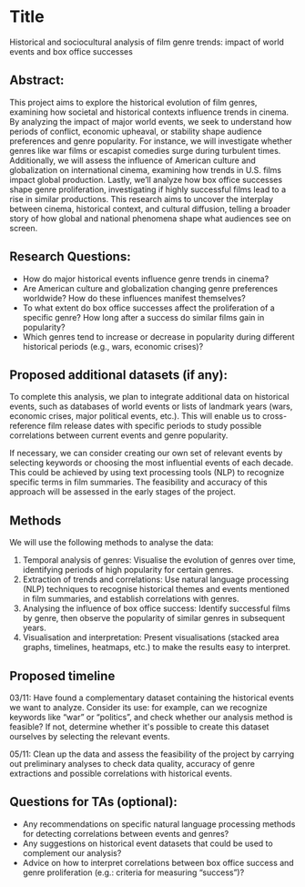# Title
Historical and sociocultural analysis of film genre trends: impact of world events and box office successes

## Abstract: 

This project aims to explore the historical evolution of film genres, examining how societal and historical contexts influence trends in cinema. 
By analyzing the impact of major world events, we seek to understand how periods of conflict, economic upheaval, or stability shape audience preferences and genre popularity. For instance, we will investigate whether genres like war films or escapist comedies surge during turbulent times. Additionally, we will assess the influence of American culture and globalization on international cinema, examining how trends in U.S. films impact global production. 
Lastly, we’ll analyze how box office successes shape genre proliferation, investigating if highly successful films lead to a rise in similar productions. This research aims to uncover the interplay between cinema, historical context, and cultural diffusion, telling a broader story of how global and national phenomena shape what audiences see on screen.

## Research Questions:

- How do major historical events influence genre trends in cinema?
- Are American culture and globalization changing genre preferences worldwide? How do these influences manifest themselves?
- To what extent do box office successes affect the proliferation of a specific genre? How long after a success do similar films gain in popularity?
- Which genres tend to increase or decrease in popularity during different historical periods (e.g., wars, economic crises)?

## Proposed additional datasets (if any):

To complete this analysis, we plan to integrate additional data on historical events, such as databases of world events or lists of landmark years (wars, economic crises, major political events, etc.). This will enable us to cross-reference film release dates with specific periods to study possible correlations between current events and genre popularity.

If necessary, we can consider creating our own set of relevant events by selecting keywords or choosing the most influential events of each decade. This could be achieved by using text processing tools (NLP) to recognize specific terms in film summaries. The feasibility and accuracy of this approach will be assessed in the early stages of the project.

## Methods

We will use the following methods to analyse the data:

1) Temporal analysis of genres: Visualise the evolution of genres over time, identifying periods of high popularity for certain genres.
2) Extraction of trends and correlations: Use natural language processing (NLP) techniques to recognise historical themes and events mentioned in film summaries, and establish correlations with genres.
3) Analysing the influence of box office success: Identify successful films by genre, then observe the popularity of similar genres in subsequent years.
4) Visualisation and interpretation: Present visualisations (stacked area graphs, timelines, heatmaps, etc.) to make the results easy to interpret.

## Proposed timeline

03/11: Have found a complementary dataset containing the historical events we want to analyze. Consider its use: for example, can we recognize keywords like “war” or “politics”, and check whether our analysis method is feasible? If not, determine whether it's possible to create this dataset ourselves by selecting the relevant events.

05/11: Clean up the data and assess the feasibility of the project by carrying out preliminary analyses to check data quality, accuracy of genre extractions and possible correlations with historical events.


## Questions for TAs (optional): 

- Any recommendations on specific natural language processing methods for detecting correlations between events and genres?
- Any suggestions on historical event datasets that could be used to complement our analysis?
- Advice on how to interpret correlations between box office success and genre proliferation (e.g.: criteria for measuring “success”)?
